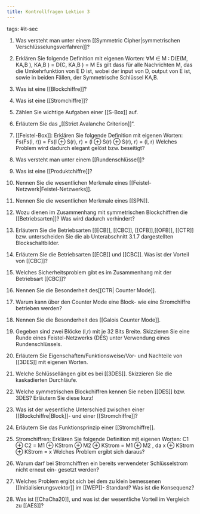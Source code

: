 ```yaml
---
title: Kontrollfragen Lektion 3
---
```


tags: #it-sec 

1. Was versteht man unter einem [[Symmetric Cipher|symmetrischen Verschlüsselungsverfahren]]?
2. Erklären Sie folgende Definition mit eigenen Worten: ∀M ∈ M : D(E(M, KA,B ), KA,B ) =
D(C, KA,B ) = M
Es gilt dass für alle Nachrichten M, das die Umkehrfunktion von E D ist, wobei der input von D, output von E ist, sowie in beiden Fällen, der Symmetrische Schlüssel KA,B.

3. Was ist eine [[Blockchiffre]]?
4. Was ist eine [[Stromchiffre]]?
5. Zählen Sie wichtige Aufgaben einer [[S-Box]] auf.
6. Erläutern Sie das „[[Strict Avalanche Criterion]]“.
7. [[Feistel-Box]]: Erklären Sie folgende Definition mit eigenen Worten:
Fs(Fs(l, r)) = Fs(l ⊕ S(r), r) = (l ⊕ S(r) ⊕ S(r), r) = (l, r)
Welches Problem wird dadurch elegant gelöst bzw. beseitigt?
8. Was versteht man unter einem [[Rundenschlüssel]]?
9. Was ist eine [[Produktchiffre]]?
10. Nennen Sie die wesentlichen Merkmale eines [[Feistel-Netzwerk|Feistel-Netzwerks]].
11. Nennen Sie die wesentlichen Merkmale eines [[SPN]].
12. Wozu dienen im Zusammenhang mit symmetrischen Blockchiffren die [[Betriebsarten]]?
Was wird dadurch verhindert?
13. Erläutern Sie die Betriebsarten [[ECB]], [[CBC]], [[CFB]],[[OFB]], [[CTR]] bzw. unterscheiden Sie die
ab Unterabschnitt 3.1.7 dargestellten Blockschaltbilder.
14. Erläutern Sie die Betriebsarten [[ECB]] und [[CBC]]. Was ist der Vorteil von [[CBC]]?
15. Welches Sicherheitsproblem gibt es im Zusammenhang mit der Betriebsart [[CBC]]?
16. Nennen Sie die Besonderheit des[[CTR| Counter Mode]].
17. Warum kann über den Counter Mode eine Block- wie eine Stromchiffre betrieben werden?
18. Nennen Sie die Besonderheit des [[Galois Counter Mode]].
19. Gegeben sind zwei Blöcke (l,r) mit je 32 Bits Breite. Skizzieren Sie eine Runde eines
Feistel-Netzwerks (DES) unter Verwendung eines Rundenschlüssels.
20. Erläutern Sie Eigenschaften/Funktionsweise/Vor- und Nachteile von [[3DES]] mit eigenen
Worten.
21. Welche Schlüssellängen gibt es bei [[3DES]]. Skizzieren Sie die kaskadierten Durchläufe.
22. Welche symmetrischen Blockchiffren kennen Sie neben [[DES]] bzw. 3DES? Erläutern Sie
diese kurz!
23. Was ist der wesentliche Unterschied zwischen einer [[Blockchiffre|Block]]- und einer [[Stromchiffre]]?
24. Erläutern Sie das Funktionsprinzip einer [[Stromchiffre]].
25. Stromchiffren: Erklären Sie folgende Definition mit eigenen Worten:
C1 ⊕ C2 = M1 ⊕ KStrom ⊕ M2 ⊕ KStrom = M1 ⊕ M2 , da x ⊕ KStrom ⊕ KStrom = x
Welches Problem ergibt sich daraus?
26. Warum darf bei Stromchiffren ein bereits verwendeter Schlüsselstrom nicht erneut ein-
gesetzt werden?
27. Welches Problem ergibt sich bei dem zu klein bemessenen [[Initialisierungsvektor]] im [[WEP]]-
Standard? Was ist die Konsequenz?
28. Was ist [[ChaCha20]], und was ist der wesentliche Vorteil im Vergleich zu [[AES]]?


